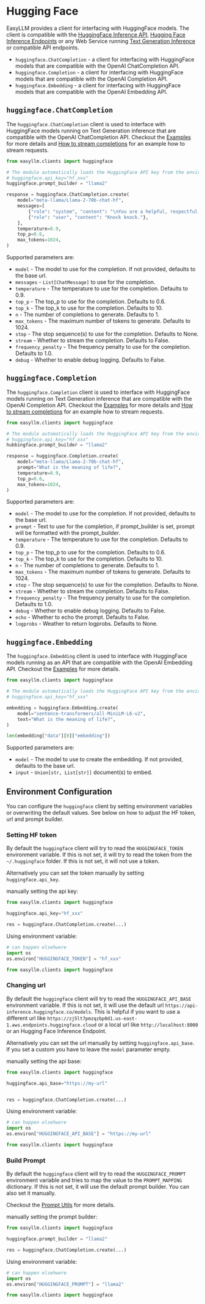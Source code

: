 # Hugging Face 

EasyLLM provides a client for interfacing with HuggingFace models. The client is compatible with the [HuggingFace Inference API](https://huggingface.co/docs/api-inference/index), [Hugging Face Inference Endpoints](https://huggingface.co/docs/inference-endpoints/index) or any Web Service running [Text Generation Inference](https://github.com/huggingface/text-generation-inference) or compatible API endpoints. 

- `huggingface.ChatCompletion` - a client for interfacing with HuggingFace models that are compatible with the OpenAI ChatCompletion API.
- `huggingface.Completion` - a client for interfacing with HuggingFace models that are compatible with the OpenAI Completion API.
- `huggingface.Embedding` - a client for interfacing with HuggingFace models that are compatible with the OpenAI Embedding API.

## `huggingface.ChatCompletion`

The `huggingface.ChatCompletion` client is used to interface with HuggingFace models running on Text Generation inference that are compatible with the OpenAI ChatCompletion API. Checkout the [Examples](../examples/chat-completion-api) for more details and [How to stream completions](../examples/stream-chat-completion-api) for an example how to stream requests.


```python
from easyllm.clients import huggingface

# The module automatically loads the HuggingFace API key from the environment variable HUGGINGFACE_TOKEN or from the HuggingFace CLI configuration file.
# huggingface.api_key="hf_xxx"
huggingface.prompt_builder = "llama2"

response = huggingface.ChatCompletion.create(
    model="meta-llama/Llama-2-70b-chat-hf",
    messages=[
        {"role": "system", "content": "\nYou are a helpful, respectful and honest assistant."},
        {"role": "user", "content": "Knock knock."},
    ],
    temperature=0.9,
    top_p=0.6,
    max_tokens=1024,
)
```


Supported parameters are:

* `model` - The model to use for the completion. If not provided, defaults to the base url.
* `messages` - `List[ChatMessage]` to use for the completion.
* `temperature` - The temperature to use for the completion. Defaults to 0.9.
* `top_p` - The top_p to use for the completion. Defaults to 0.6.
* `top_k` - The top_k to use for the completion. Defaults to 10.
* `n` - The number of completions to generate. Defaults to 1.
* `max_tokens` - The maximum number of tokens to generate. Defaults to 1024.
* `stop` - The stop sequence(s) to use for the completion. Defaults to None.
* `stream` - Whether to stream the completion. Defaults to False.
* `frequency_penalty` - The frequency penalty to use for the completion. Defaults to 1.0.
* `debug` - Whether to enable debug logging. Defaults to False.

## `huggingface.Completion`

The `huggingface.Completion` client is used to interface with HuggingFace models running on Text Generation inference that are compatible with the OpenAI Completion API. Checkout the [Examples](../examples/text-completion-api) for more details and [How to stream completions](../examples/stream-text-completion-api) for an example how to stream requests.


```python
from easyllm.clients import huggingface

# The module automatically loads the HuggingFace API key from the environment variable HUGGINGFACE_TOKEN or from the HuggingFace CLI configuration file.
# huggingface.api_key="hf_xxx"
hubbingface.prompt_builder = "llama2"

response = huggingface.Completion.create(
    model="meta-llama/Llama-2-70b-chat-hf",
    prompt="What is the meaning of life?",
    temperature=0.9,
    top_p=0.6,
    max_tokens=1024,
)
```


Supported parameters are:

* `model` - The model to use for the completion. If not provided, defaults to the base url.
* `prompt` -  Text to use for the completion, if prompt_builder is set, prompt will be formatted with the prompt_builder.
* `temperature` - The temperature to use for the completion. Defaults to 0.9.
* `top_p` - The top_p to use for the completion. Defaults to 0.6.
* `top_k` - The top_k to use for the completion. Defaults to 10.
* `n` - The number of completions to generate. Defaults to 1.
* `max_tokens` - The maximum number of tokens to generate. Defaults to 1024.
* `stop` - The stop sequence(s) to use for the completion. Defaults to None.
* `stream` - Whether to stream the completion. Defaults to False.
* `frequency_penalty` - The frequency penalty to use for the completion. Defaults to 1.0.
* `debug` - Whether to enable debug logging. Defaults to False.
* `echo` - Whether to echo the prompt. Defaults to False.
* `logprobs` - Weather to return logprobs. Defaults to None.


## `huggingface.Embedding`

The `huggingface.Embedding` client is used to interface with HuggingFace models running as an API that are compatible with the OpenAI Embedding API. Checkout the [Examples](../examples/get-embeddings) for more details.

```python
from easyllm.clients import huggingface

# The module automatically loads the HuggingFace API key from the environment variable HUGGINGFACE_TOKEN or from the HuggingFace CLI configuration file.
# huggingface.api_key="hf_xxx"

embedding = huggingface.Embedding.create(
    model="sentence-transformers/all-MiniLM-L6-v2",
    text="What is the meaning of life?",
)

len(embedding["data"][0]["embedding"])
```

Supported parameters are:

* `model` - The model to use to create the embedding. If not provided, defaults to the base url.
* `input` -  `Union[str, List[str]]` document(s) to embed.


## Environment Configuration

You can configure the `huggingface` client by setting environment variables or overwriting the default values. See below on how to adjust the HF token, url and prompt builder.

### Setting HF token 

By default the `huggingface` client will try to read the `HUGGINGFACE_TOKEN` environment variable. If this is not set, it will try to read the token from the `~/.huggingface` folder. If this is not set, it will not use a token.

Alternatively you can set the token manually by setting `huggingface.api_key`.


manually setting the api key:

```python
from easyllm.clients import huggingface

huggingface.api_key="hf_xxx"

res = huggingface.ChatCompletion.create(...)
```

Using environment variable:

```python
# can happen elsehwere
import os
os.environ["HUGGINGFACE_TOKEN"] = "hf_xxx"

from easyllm.clients import huggingface
```


### Changing url 

By default the `huggingface` client will try to read the `HUGGINGFACE_API_BASE` environment variable. If this is not set, it will use the default url `https://api-inference.huggingface.co/models`. This is helpful if you want to use a different url like `https://zj5lt7pmzqzbp0d1.us-east-1.aws.endpoints.huggingface.cloud` or a local url like `http://localhost:8000` or an Hugging Face Inference Endpoint.

Alternatively you can set the url manually by setting `huggingface.api_base`. If you set a custom you have to leave the `model` parameter empty. 

manually setting the api base:

```python
from easyllm.clients import huggingface

huggingface.api_base="https://my-url"


res = huggingface.ChatCompletion.create(...)
```

Using environment variable:

```python
# can happen elsehwere
import os
os.environ["HUGGINGFACE_API_BASE"] = "https://my-url"

from easyllm.clients import huggingface
```




### Build Prompt

By default the `huggingface` client will try to read the `HUGGINGFACE_PROMPT` environment variable and tries to map the value to the `PROMPT_MAPPING` dictionary. If this is not set, it will use the default prompt builder. 
You can also set it manually.

Checkout the [Prompt Utils](../prompt_utils) for more details.


manually setting the prompt builder:

```python
from easyllm.clients import huggingface

huggingface.prompt_builder = "llama2"

res = huggingface.ChatCompletion.create(...)
```

Using environment variable:

```python
# can happen elsehwere
import os
os.environ["HUGGINGFACE_PROMPT"] = "llama2"

from easyllm.clients import huggingface
```
